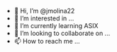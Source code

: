 - 👋 Hi, I’m @jmolina22
- 👀 I’m interested in ... 
- 🌱 I’m currently learning ASIX
- 💞️ I’m looking to collaborate on ...
- 📫 How to reach me ...

<!---
jmolina22/jmolina22 is a ✨ special ✨ repository because its `README.md` (this file) appears on your GitHub profile.
You can click the Preview link to take a look at your changes.
--->
